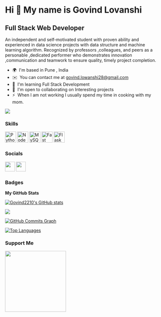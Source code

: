 Hi 👋 My name is Govind Lovanshi
================================

Full Stack Web Developer 
-----------------------------

An independent and self-motivated student with proven ability and experienced in data science projects with data structure and machine learning algorithm. Recognized by professors ,colleagues, and peers as a personable ,dedicated performer who demonstrates innovation ,communication and teamwork to ensure quality, timely project completion.

* 🌍  I'm based in Pune , India
* ✉️  You can contact me at [govind.lowanshi28@gmail.com](mailto:govind.lowanshi28@gmail.com)
* 🧠  I'm learning Full Stack Development
* 🤝  I'm open to collaborating on Interesting projects
* ⚡  When I am not working I usually spend my time in cooking with my mom.

<a href="https://www.github.com/Govind2210" target="_blank" rel="noreferrer"><img
src="https://img.shields.io/github/followers/Govind2210?logo=github&style=for-the-badge&color=0891b2&labelColor=1c1917" /></a>

### Skills

<p align="left">
<a href="https://www.python.org/" target="_blank" rel="noreferrer"><img src="https://raw.githubusercontent.com/danielcranney/readme-generator/main/public/icons/skills/python-colored.svg" width="36" height="36" alt="Python" /></a>
<a href="https://nodejs.org/en/" target="_blank" rel="noreferrer"><img src="https://raw.githubusercontent.com/danielcranney/readme-generator/main/public/icons/skills/nodejs-colored.svg" width="36" height="36" alt="NodeJS" /></a>
<a href="https://www.mysql.com/" target="_blank" rel="noreferrer"><img src="https://raw.githubusercontent.com/danielcranney/readme-generator/main/public/icons/skills/mysql-colored.svg" width="36" height="36" alt="MySQL" /></a>
<a href="https://fastapi.tiangolo.com/" target="_blank" rel="noreferrer"><img src="https://raw.githubusercontent.com/danielcranney/readme-generator/main/public/icons/skills/fastapi-colored.svg" width="36" height="36" alt="Fast API" /></a>
<a href="https://flask.palletsprojects.com/en/2.0.x/" target="_blank" rel="noreferrer"><img src="https://raw.githubusercontent.com/danielcranney/readme-generator/main/public/icons/skills/flask-colored-dark.svg" width="36" height="36" alt="Flask" /></a>
</p>


### Socials

<p align="left"> <a href="https://www.github.com/Govind2210" target="_blank" rel="noreferrer"><img src="https://raw.githubusercontent.com/danielcranney/readme-generator/main/public/icons/socials/github-dark.svg" width="32" height="32" /></a> <a href="https://www.linkedin.com/in/govindlovanshi" target="_blank" rel="noreferrer"><img src="https://raw.githubusercontent.com/danielcranney/readme-generator/main/public/icons/socials/linkedin.svg" width="32" height="32" /></a></p>

### Badges

<b>My GitHub Stats</b>

<a href="http://www.github.com/Govind2210"><img src="https://github-readme-stats.vercel.app/api?username=Govind2210&show_icons=true&hide=&count_private=true&title_color=0891b2&text_color=ffffff&icon_color=0891b2&bg_color=1c1917&hide_border=true&show_icons=true" alt="Govind2210's GitHub stats" /></a>

<a href="http://www.github.com/Govind2210"><img src="https://github-readme-streak-stats.herokuapp.com/?user=Govind2210&stroke=ffffff&background=1c1917&ring=0891b2&fire=0891b2&currStreakNum=ffffff&currStreakLabel=0891b2&sideNums=ffffff&sideLabels=ffffff&dates=ffffff&hide_border=true" /></a>

<a href="http://www.github.com/Govind2210"><img src="https://activity-graph.herokuapp.com/graph?username=Govind2210&bg_color=1c1917&color=ffffff&line=0891b2&point=ffffff&area_color=1c1917&area=true&hide_border=true&custom_title=GitHub%20Commits%20Graph" alt="GitHub Commits Graph" /></a>

<a href="https://github.com/Govind2210" align="left"><img src="https://github-readme-stats.vercel.app/api/top-langs/?username=Govind2210&langs_count=10&title_color=0891b2&text_color=ffffff&icon_color=0891b2&bg_color=1c1917&hide_border=true&locale=en&custom_title=Top%20%Languages" alt="Top Languages" /></a>

### Support Me

<a href="https://www.buymeacoffee.com/govindlovanshi78401"><img src="https://cdn.buymeacoffee.com/buttons/v2/default-yellow.png" width="200" /></a>

